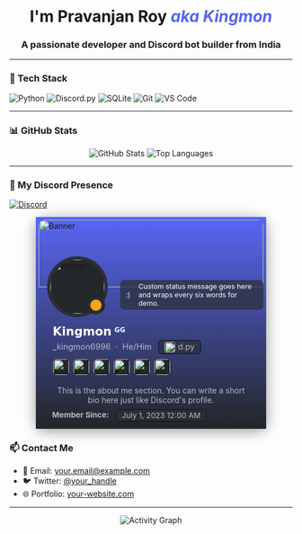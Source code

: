 <h1 align="center">I'm Pravanjan Roy <span style="color:#5865F2;font-weight:bold;font-style:italic;">aka Kingmon</span></h1>
<h3 align="center">A passionate developer and Discord bot builder from India</h3>

---

### 🧰 Tech Stack

![Python](https://img.shields.io/badge/-Python-333333?style=flat&logo=python)
![Discord.py](https://img.shields.io/badge/-discord.py-7289DA?logo=discord&logoColor=white&style=flat)
![SQLite](https://img.shields.io/badge/-SQLite-003B57?style=flat&logo=sqlite)
![Git](https://img.shields.io/badge/-Git-F05032?style=flat&logo=git&logoColor=white)
![VS Code](https://img.shields.io/badge/-VS%20Code-007ACC?style=flat&logo=visual-studio-code)

---

### 📊 GitHub Stats

<p align="center">
  <img src="https://github-readme-stats.vercel.app/api?username=kingmon6996&show_icons=true&theme=github_dark&hide=prs" alt="GitHub Stats" />
  <img src="https://github-readme-stats.vercel.app/api/top-langs/?username=kingmon6996&layout=compact&theme=github_dark" alt="Top Languages" />
</p>

---

### 💬 My Discord Presence

[![Discord](https://img.shields.io/badge/Discord-_kingmon6996%230123-5865F2?logo=discord&logoColor=white)](https://discord.com/users/1085738238385340467)

<div align="center">
  <div style="background: linear-gradient(180deg, #5865f2 0%, #23272a 100%); border-radius: 16px; box-shadow: 0 4px 24px rgba(0,0,0,0.4); width: 400px; overflow: hidden; text-align: left; border: 5px solid; border-image: linear-gradient(180deg, #5865f2 0%, #23272a 100%); border-image-slice: 1; position: relative;">
    <img src="https://raw.githubusercontent.com/kingmon6996/kingmon6996/main/data/banner.gif" alt="Banner" style="width:100%;height:120px;object-fit:cover;display:block;"/>
    <div style="position: relative; width: 100%; height: 48px; display: flex; flex-direction: row; align-items: flex-end;">
      <div style="position: absolute; left: 15px; top: -55px; width: 96px; height: 96px;">
        <img src="https://raw.githubusercontent.com/kingmon6996/kingmon6996/main/data/avg.gif" alt="Avatar" style="width:96px;height:96px;border-radius:50%;border:6px solid #2c2f33;background:#23272a;position:relative;z-index:3;"/>
        <span style="position:absolute;width:20px;height:20px;border-radius:50%;border:4px solid #2c2f33;background:#faa61a;box-shadow:0 0 0 2px #23272a;z-index:4;bottom:-5px;right:-5px;display:inline-block;"></span>
      </div>
      <div style="position: absolute; left: 145px; top: -13px; min-height: 20px; font-size: 0.88em; color: #fff; background: rgba(44,47,51,0.7); border-radius: 8px; padding: 4px 10px; display: flex; align-items: center; gap: 5px;">
        <img src="https://raw.githubusercontent.com/kingmon6996/kingmon6996/main/data/happy.gif" alt=":)" style="width:1.2em;height:1.2em;margin-right:3px;vertical-align:middle;"/>
        <span>Custom status message goes here and wraps every six words for demo.</span>
      </div>
    </div>
    <div style="display: flex; flex-direction: column; align-items: flex-start; margin-top: 18px; margin-bottom: 8px; width: 100%; padding-left: 25px;">
      <div style="font-size: 1.5em; font-weight: bold; color: #fff; line-height: 1.2;">𝗞𝗶𝗻𝗴𝗺𝗼𝗻 ᴳᴳ</div>
      <div style="font-size: 1.05em; color: #b9bbbe; margin-top: 2px; margin-bottom: 2px;">_kingmon6996 &nbsp;·&nbsp; He/Him <span style="display:inline-block;background:rgba(44,47,51,0.7);border:1.5px solid #111;border-radius:6px;color:#b9bbbe;padding:2px 10px;font-size:0.98em;margin-left:8px;vertical-align:middle;"><img src="https://raw.githubusercontent.com/kingmon6996/kingmon6996/main/data/16.svg" alt="Server Tag" style="width:1.3em;height:1.3em;vertical-align:middle;margin-right:5px;border-radius:4px;object-fit:cover;">d.py</span></div>
      <div style="display: flex; gap: 6px; margin: 6px 0 0 0;">
        <img src="https://raw.githubusercontent.com/kingmon6996/kingmon6996/main/data/gold.svg" title="Nitro Gold Member" style="width:28px;height:28px;border-radius:6px;background:#23272a;border:1px solid #36393f;object-fit:contain;"/>
        <img src="https://raw.githubusercontent.com/kingmon6996/kingmon6996/main/data/hypesquadbravery.svg" title="Hypersquad Bravery" style="width:28px;height:28px;border-radius:6px;background:#23272a;border:1px solid #36393f;object-fit:contain;"/>
        <img src="https://raw.githubusercontent.com/kingmon6996/kingmon6996/main/data/activedeveloper.svg" title="Active Developer" style="width:28px;height:28px;border-radius:6px;background:#23272a;border:1px solid #36393f;object-fit:contain;"/>
        <img src="https://raw.githubusercontent.com/kingmon6996/kingmon6996/main/data/discordboost4.svg" title="6 Month Server Booster" style="width:28px;height:28px;border-radius:6px;background:#23272a;border:1px solid #36393f;object-fit:contain;"/>
        <img src="https://raw.githubusercontent.com/kingmon6996/kingmon6996/main/data/username.png" title="Kingmon#1027" style="width:28px;height:28px;border-radius:6px;background:#23272a;border:1px solid #36393f;object-fit:contain;"/>
        <img src="https://raw.githubusercontent.com/kingmon6996/kingmon6996/main/data/quest.png" title="Completed a Quest" style="width:28px;height:28px;border-radius:6px;background:#23272a;border:1px solid #36393f;object-fit:contain;"/>
      </div>
    </div>
    <div style="margin: 18px 24px 8px 24px; color: #b9bbbe; font-size: 1em; text-align: center;">This is the about me section. You can write a short bio here just like Discord's profile.</div>
    <div style="margin: 0 24px 8px 24px; color: #b9bbbe; font-size: 0.98em; text-align: left;">
      <b>Member Since:</b> <span style="display:inline-block;background:rgba(44,47,51,0.7);border:1.5px solid #111;border-radius:6px;color:#b9bbbe;padding:2px 10px;font-size:0.98em;margin-left:8px;vertical-align:middle;">July 1, 2023 12:00 AM</span>
    </div>
  </div>
</div>

### 📫 Contact Me

- 📧 Email: [your.email@example.com](mailto:your.email@example.com)
- 🐦 Twitter: [@your_handle](https://twitter.com/your_handle)
- 🌐 Portfolio: [your-website.com](https://your-website.com)

---

<p align="center">
  <img src="https://github-readme-activity-graph.cyclic.app/graph?username=kingmon6996&theme=github-compact" alt="Activity Graph" />
</p>